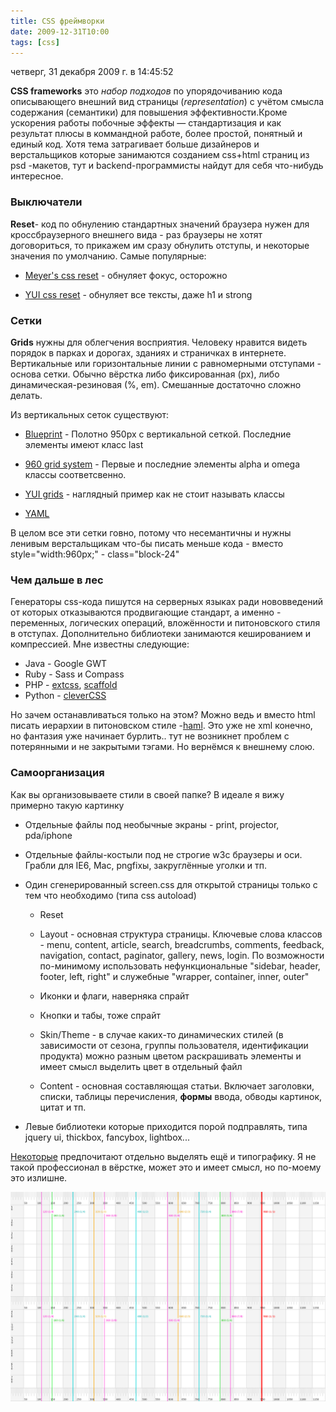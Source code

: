 ```yaml
---
title: CSS фреймворки
date: 2009-12-31T10:00
tags: [css]
---
```


четверг, 31 декабря 2009 г. в 14:45:52

**CSS frameworks** это _набор подходов_ по упорядочиванию кода описывающего внешний вид страницы (_representation_) с учётом смысла содержания (семантики) для повышения эффективности.Кроме ускорения работы побочные эффекты — стандартизация и как результат плюсы в коммандной работе, более простой, понятный и единый код. Хотя тема затрагивает больше дизайнеров и верстальщиков которые занимаются созданием css+html страниц из psd -макетов, тут и backend-программисты найдут для себя что-нибудь интересное.

### Выключатели  

**Reset**- код по обнулению стандартных значений браузера нужен для кроссбраузерного внешнего вида - раз браузеры не хотят договориться, то прикажем им сразу обнулить отступы, и некоторые значения по умолчанию. Самые популярные:

- [Meyer's css reset](http://meyerweb.com/eric/tools/css/reset/) - обнуляет фокус, осторожно  
    
- [YUI css reset](http://developer.yahoo.com/yui/reset/) - обнуляет все тексты, даже h1 и strong

### Сетки

**Grids** нужны для облегчения восприятия. Человеку нравится видеть порядок в парках и дорогах, зданиях и страничках в интернете. Вертикальные или горизонтальные линии с равномерными отступами - основа сетки. Обычно вёрстка либо фиксированная (px), либо динамическая-резиновая (%, em). Смешанные достаточно сложно делать.

Из вертикальных сеток существуют:

- [Blueprint](http://www.blueprintcss.org/) - Полотно 950px с вертикальной сеткой. Последние элементы имеют класс last  
    
- [960 grid system](http://960.gs/) - Первые и последние элементы alpha и omega классы соответсвенно.
- [YUI grids](http://developer.yahoo.com/yui/grids/) - наглядный пример как не стоит называть классы
- [YAML](http://www.yaml.de/en/)

В целом все эти сетки говно, потому что несемантичны и нужны ленивым верстальщикам что-бы писать меньше кода - вместо style="width:960px;" - class="block-24"

### Чем дальше в лес  

Генераторы css-кода пишутся на серверных языках ради нововведений от которых отказываются продвигающие стандарт, а именно - переменных, логических операций, вложённости и питоновского стиля в отступах. Дополнительно библиотеки занимаются кешированием и компрессией. Мне известны следующие:

- Java - Google GWT
- Ruby - Sass и Compass
- PHP - [extcss](http://code.google.com/p/extcss/), [scaffold](http://wiki.github.com/anthonyshort/csscaffold)
- Python - [cleverCSS](http://sandbox.pocoo.org/clevercss/)  
    

Но зачем останавливаться только на этом? Можно ведь и вместо html писать иерархии в питоновском стиле -[haml](http://haml-lang.com/). Это уже не xml конечно, но фантазия уже начинает бурлить.. тут не возникнет проблем с потерянными и не закрытыми тэгами. Но вернёмся к внешнему слою.

### Самоорганизация

Как вы организовываете стили в своей папке? В идеале я вижу примерно такую картинку

- Отдельные файлы под необычные экраны - print, projector, pda/iphone
- Отдельные файлы-костыли под не строгие w3c браузеры и оси. Грабли для IE6, Mac, pngfixы, закруглённые уголки и тп.  
    
- Один сгенерированный screen.css для открытой страницы только с тем что необходимо (типа css autoload)  
    - Reset
    - Layout - основная структура страницы. Ключевые слова классов - menu, content, article, search, breadcrumbs, comments, feedback, navigation, contact, paginator, gallery, news, login. По возможности по-минимому использовать нефункциональные "sidebar, header, footer, left, right" и служебные "wrapper, container, inner, outer"  
        
    - Иконки и флаги, наверняка спрайт
    - Кнопки и табы, тоже спрайт  
        
    - Skin/Theme - в случае каких-то динамических стилей (в зависимости от сезона, группы пользователя, идентификации продукта) можно разным цветом раскрашивать элементы и имеет смысл выделить цвет в отдельный файл  
        
    - Content - основная составляющая статьи. Включает заголовки, списки, таблицы перечисления, **формы** ввода, обводы картинок, цитат и тп.
- Левые библиотеки которые приходится порой подправлять, типа jquery ui, thickbox, fancybox, lightbox...

[Некоторые](http://www.contentwithstyle.co.uk/content/modular-css) предпочитают отдельно выделять ещё и типографику. Я не такой профессионал в вёрстке, может это и имеет смысл, но по-моему это излишне.

![](img/Pasted%20image%2020241019192626.png)